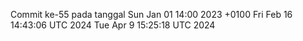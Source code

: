 Commit ke-55 pada tanggal Sun Jan 01 14:00 2023 +0100
Fri Feb 16 14:43:06 UTC 2024
Tue Apr  9 15:25:18 UTC 2024

